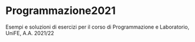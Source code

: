 # Programmazione2021
Esempi e soluzioni di esercizi per il corso di Programmazione e Laboratorio, UniFE, A.A. 2021/22
